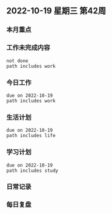 
##  2022-10-19 星期三 第42周 

### 本月重点

### 工作未完成内容
```tasks
not done
path includes work
```


### 今日工作


```tasks
due on 2022-10-19
path includes work
```





### 生活计划
```tasks
due on 2022-10-19
path includes life
```


### 学习计划
```tasks
due on 2022-10-19
path includes study
```


### 日常记录




### 每日复盘




